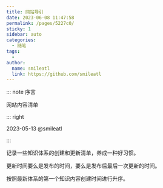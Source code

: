 ```yaml
---
title: 网站导引
date: 2023-06-08 11:47:58
permalink: /pages/5227c0/
sticky: 1
sidebar: auto
categories:
  - 随笔
tags:
  - 
author: 
  name: smileatl
  link: https://github.com/smileatl
---
```



::: note 序言

网站内容清单

::: right

2023-05-13 @smileatl

:::

<!-- more -->




记录一些知识体系的创建和更新清单，养成一种好习惯。

更新时间要么是发布的时间，要么是发布后最后一次更新的时间。

按照最新体系的第一个知识内容创建时间进行升序。
